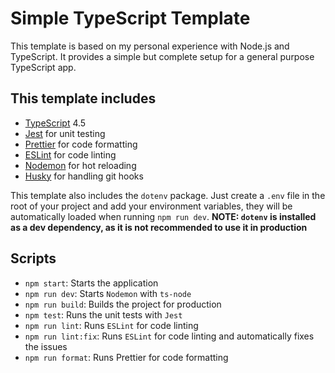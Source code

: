 # Simple TypeScript Template

This template is based on my personal experience with Node.js and TypeScript.
It provides a simple but complete setup for a general purpose TypeScript app.

## This template includes
- [TypeScript](https://typescriptlang.org) 4.5
- [Jest](https://jestjs.io/) for unit testing
- [Prettier](https://prettier.io/) for code formatting
- [ESLint](https://eslint.org/) for code linting
- [Nodemon](https://nodemon.io/) for hot reloading
- [Husky](https://typicode.github.io/husky/#/) for handling git hooks

This template also includes the `dotenv` package. Just create a `.env` file in the root of your project and add your environment variables, they will be automatically loaded when running `npm run dev`. **NOTE: `dotenv` is installed as a dev dependency, as it is not recommended to use it in production**

## Scripts
- `npm start`: Starts the application
- `npm run dev`: Starts `Nodemon` with `ts-node`
- `npm run build`: Builds the project for production
- `npm test`: Runs the unit tests with `Jest`
- `npm run lint`: Runs `ESLint` for code linting
- `npm run lint:fix`: Runs `ESLint` for code linting and automatically fixes the issues
- `npm run format`: Runs Prettier for code formatting
